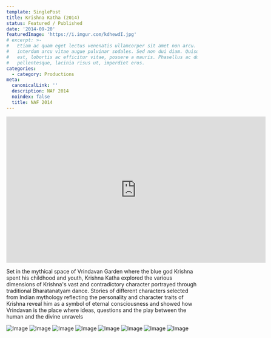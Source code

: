 ```yaml
---
template: SinglePost
title: Krishna Katha (2014)
status: Featured / Published
date: '2014-09-20'
featuredImage: 'https://i.imgur.com/kdhewdI.jpg'
# excerpt: >-
#   Etiam ac quam eget lectus venenatis ullamcorper sit amet non arcu. Nullam
#   interdum arcu vitae augue pulvinar sodales. Sed non dui diam. Quisque lectus
#   est, lobortis ac efficitur vitae, posuere a mauris. Phasellus ac dui
#   pellentesque, lacinia risus ut, imperdiet eros.
categories:
  - category: Productions
meta:
  canonicalLink: ''
  description: NAF 2014
  noindex: false
  title: NAF 2014
---
```

<iframe width="684" height="385" src="https://www.youtube.com/embed/uiHzHXttQcM" title="YouTube video player" frameborder="0" allow="accelerometer; autoplay; clipboard-write; encrypted-media; gyroscope; picture-in-picture" allowfullscreen></iframe>

Set in the mythical space of Vrindavan Garden where the blue god Krishna spent his childhood and youth, Krishna Katha explored the various dimensions of Krishna's vast and contradictory character portrayed through traditional Bharatanatyam dance. Stories of different characters selected from Indian mythology reflecting the personality and character traits of Krishna reveal him as a symbol of eternal consciousness and showed how Vrindavan is the place where ideas, questions and the play between the human and the divine unravels

![Image](https://i.imgur.com/kdhewdI.jpg)
![Image](https://i.imgur.com/idttwUn.jpg)
![Image](https://i.imgur.com/yQwVxwt.jpg)
![Image](https://i.imgur.com/UUkVU84.jpg)
![Image](https://i.imgur.com/cDrE68t.jpg)
![Image](https://i.imgur.com/3Z9GYH9.jpg)
![Image](https://i.imgur.com/ljK4L1s.jpg)
![Image](https://i.imgur.com/tWmNq9H.jpg)
